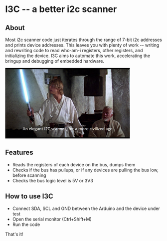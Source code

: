 # I3C -- a better i2c scanner

## About
Most i2c scanner code just iterates through the range of 7-bit i2c addresses and prints device addresses. This leaves you with plenty of work -- writing and rewriting code to read who-am-i registers, other registers, and initializing the device. I3C aims to automate this work, accelerating the bringup and debugging of embedded hardware.


<img src="elegant.jpg" width="400">

## Features
* Reads the registers of each device on the bus, dumps them
* Checks if the bus has pullups, or if any devices are pulling the bus low, before scanning
* Checks the bus logic level is 5V or 3V3

## How to use I3C
* Connect SDA, SCL and GND between the Arduino and the device under test
* Open the serial monitor (Ctrl+Shift+M)
* Run the code

That's it!
